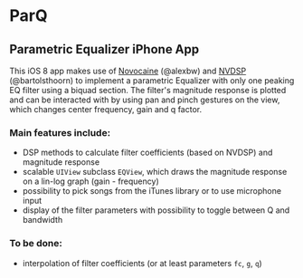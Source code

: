 ParQ
====

## Parametric Equalizer iPhone App


This iOS 8 app makes use of [Novocaine](https://github.com/alexbw/novocaine) (@alexbw) and [NVDSP](https://github.com/bartolsthoorn/NVDSP) (@bartolsthoorn) to implement a parametric Equalizer with only one peaking EQ filter using a biquad section. The filter's magnitude response is plotted and can be interacted with by using pan and pinch gestures on the view, which changes center frequency, gain and q factor. 

### Main features include:
* DSP methods to calculate filter coefficients (based on NVDSP) and magnitude response
* scalable `UIView` subclass `EQView`, which draws the magnitude response on a lin-log graph (gain - frequency)
* possibility to pick songs from the iTunes library or to use microphone input
* display of the filter parameters with possibility to toggle between Q and bandwidth

### To be done:
* interpolation of filter coefficients (or at least parameters `fc`, `g`, `q`)
